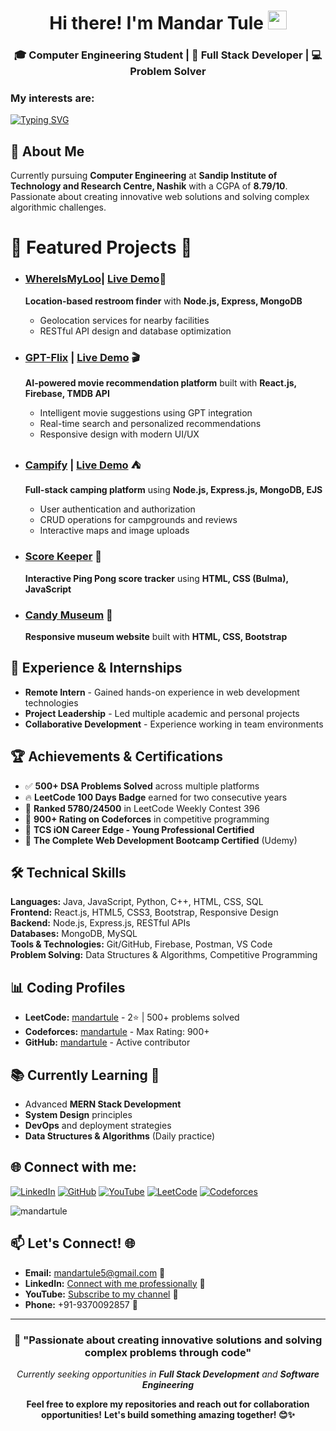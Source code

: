 <h1 align="center">Hi there! I'm Mandar Tule
  <a href="https://github.com/mandartule" target="_self">
		<img src="https://media.giphy.com/media/hvRJCLFzcasrR4ia7z/giphy.gif" width="30" >
	</a>
</h1>

<h3 align="center">🎓 Computer Engineering Student | 🚀 Full Stack Developer | 💻 Problem Solver</h3>

<h3>My interests are:</h3>

[![Typing SVG](https://readme-typing-svg.herokuapp.com?font=Fira+Code&weight=600&pause=1000&color=D8F713&random=false&width=535&lines=Data+Structures+%26+Algorithms;Full+Stack+Web+Development;MERN+Stack+Development;Competitive+Programming;Open+Source+Contributions)](https://git.io/typing-svg)

## 🎯 About Me
Currently pursuing **Computer Engineering** at **Sandip Institute of Technology and Research Centre, Nashik** with a CGPA of **8.79/10**. Passionate about creating innovative web solutions and solving complex algorithmic challenges.

# 🌱 Featured Projects 🚀

- ### [**WhereIsMyLoo**](https://github.com/mandartule/WhereIsMyLoo)| [Live Demo](whereismyloo.onrender.com)🚽
  **Location-based restroom finder** with **Node.js, Express, MongoDB**
  - Geolocation services for nearby facilities
  - RESTful API design and database optimization

- ### [**GPT-Flix**](https://github.com/mandartule/gpt-flix) | [Live Demo](https://gptflix-0.web.app/) 🎬
  **AI-powered movie recommendation platform** built with **React.js, Firebase, TMDB API**
  - Intelligent movie suggestions using GPT integration
  - Real-time search and personalized recommendations
  - Responsive design with modern UI/UX

- ### [**Campify**](https://github.com/mandartule/Campify) | [Live Demo](https://campify-fg5r.onrender.com/) ⛺️
  **Full-stack camping platform** using **Node.js, Express.js, MongoDB, EJS**
  - User authentication and authorization
  - CRUD operations for campgrounds and reviews
  - Interactive maps and image uploads

- ### [**Score Keeper**](https://mandartule.github.io/Project-Score_Keeper) 🏓
  **Interactive Ping Pong score tracker** using **HTML, CSS (Bulma), JavaScript**

- ### [**Candy Museum**](https://mandartule.github.io/Project-CandyMuseum/) 🍭
  **Responsive museum website** built with **HTML, CSS, Bootstrap**

## 💼 Experience & Internships
- **Remote Intern** - Gained hands-on experience in web development technologies
- **Project Leadership** - Led multiple academic and personal projects
- **Collaborative Development** - Experience working in team environments

## 🏆 Achievements & Certifications
- ✅ **500+ DSA Problems Solved** across multiple platforms
- 🔥 **LeetCode 100 Days Badge** earned for two consecutive years
- 🥇 **Ranked 5780/24500** in LeetCode Weekly Contest 396
- 🚀 **900+ Rating on Codeforces** in competitive programming
- 📜 **TCS iON Career Edge - Young Professional Certified**
- 📜 **The Complete Web Development Bootcamp Certified** (Udemy)


## 🛠️ Technical Skills

**Languages:** Java, JavaScript, Python, C++, HTML, CSS, SQL  
**Frontend:** React.js, HTML5, CSS3, Bootstrap, Responsive Design  
**Backend:** Node.js, Express.js, RESTful APIs  
**Databases:** MongoDB, MySQL  
**Tools & Technologies:** Git/GitHub, Firebase, Postman, VS Code  
**Problem Solving:** Data Structures & Algorithms, Competitive Programming

## 📊 Coding Profiles
- **LeetCode:** [mandartule](https://leetcode.com/u/mandartule/) - 2⭐ | 500+ problems solved
- **Codeforces:** [mandartule](https://codeforces.com/profile/mandartule) - Max Rating: 900+
- **GitHub:** [mandartule](https://github.com/mandartule) - Active contributor

## 📚 Currently Learning 🚀
- Advanced **MERN Stack Development**
- **System Design** principles
- **DevOps** and deployment strategies
- **Data Structures & Algorithms** (Daily practice)

## 🌐 Connect with me:
[![LinkedIn](https://img.shields.io/badge/LinkedIn-%230077B5.svg?logo=linkedin&logoColor=white)](https://linkedin.com/in/mandartule)
[![GitHub](https://img.shields.io/badge/GitHub-%23121011.svg?logo=github&logoColor=white)](https://github.com/mandartule)
[![YouTube](https://img.shields.io/badge/YouTube-%23FF0000.svg?logo=YouTube&logoColor=white)](https://www.youtube.com/@mandartule)
[![LeetCode](https://img.shields.io/badge/LeetCode-000000?logo=LeetCode&logoColor=#d16c06)](https://leetcode.com/u/mandartule/)
[![Codeforces](https://img.shields.io/badge/Codeforces-445f9d?logo=Codeforces&logoColor=white)](https://codeforces.com/profile/mandartule)

<p align="left"> <img src="https://komarev.com/ghpvc/?username=mandartule&label=Profile%20views&color=0e75b6&style=flat" alt="mandartule" /> </p>

## 📫 Let's Connect! 🌐

- **Email:** [mandartule5@gmail.com](mailto:mandartule5@gmail.com) 📧
- **LinkedIn:** [Connect with me professionally](https://www.linkedin.com/in/mandartule/) 💼
- **YouTube:** [Subscribe to my channel](https://www.youtube.com/@mandartule) 🎉
- **Phone:** +91-9370092857 📱

---

<div align="center">

### 🎯 "Passionate about creating innovative solutions and solving complex problems through code"

*Currently seeking opportunities in **Full Stack Development** and **Software Engineering***

**Feel free to explore my repositories and reach out for collaboration opportunities!** 
**Let's build something amazing together! 😊✨**

</div>
